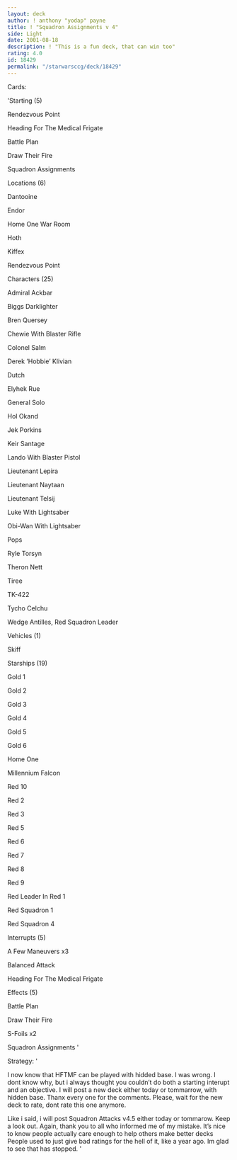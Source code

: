 ```yaml
---
layout: deck
author: ! anthony "yodap" payne
title: ! "Squadron Assignments v 4"
side: Light
date: 2001-08-18
description: ! "This is a fun deck, that can win too"
rating: 4.0
id: 18429
permalink: "/starwarsccg/deck/18429"
---
```

Cards: 

'Starting (5) 

Rendezvous Point 

Heading For The Medical Frigate 

Battle Plan 

Draw Their Fire 

Squadron Assignments 


Locations (6) 

Dantooine 

Endor 

Home One War Room 

Hoth 

Kiffex 

Rendezvous Point 


Characters (25) 

Admiral Ackbar 

Biggs Darklighter 

Bren Quersey 

Chewie With Blaster Rifle 

Colonel Salm 

Derek &#8217;Hobbie&#8217; Klivian 

Dutch 

Elyhek Rue 

General Solo 

Hol Okand 

Jek Porkins 

Keir Santage 

Lando With Blaster Pistol 

Lieutenant Lepira 

Lieutenant Naytaan 

Lieutenant Telsij 

Luke With Lightsaber 

Obi-Wan With Lightsaber 

Pops 

Ryle Torsyn 

Theron Nett 

Tiree 

TK-422 

Tycho Celchu 

Wedge Antilles, Red Squadron Leader 


Vehicles (1) 

Skiff 


Starships (19) 

Gold 1 

Gold 2 

Gold 3 

Gold 4 

Gold 5 

Gold 6 

Home One 

Millennium Falcon 

Red 10 

Red 2 

Red 3 

Red 5 

Red 6 

Red 7 

Red 8 

Red 9 

Red Leader In Red 1 

Red Squadron 1 

Red Squadron 4 


Interrupts (5) 

A Few Maneuvers x3 

Balanced Attack 

Heading For The Medical Frigate 


Effects (5) 

Battle Plan 

Draw Their Fire 

S-Foils x2 

Squadron Assignments  '

Strategy: '

I now know that HFTMF can be played with hidded base. I was wrong. I dont know why, but i always thought you couldn’t do both a starting interupt and an objective. I will post a new deck either today or tommarrow, with hidden base. Thanx every one for the comments. Please, wait for the new deck to rate, dont rate this one anymore.


Like i said, i will post Squadron Attacks v4.5 either today or tommarow. Keep a look out. Again, thank you to all who informed me of my mistake. It’s nice to know people actually care enough to help others make better decks People used to just give bad ratings for the hell of it, like a year ago. Im glad to see that has stopped. '
